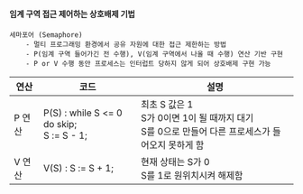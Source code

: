 #### 임계 구역 접근 제어하는 상호배제 기법
    세마포어 (Semaphore)
        - 멀티 프로그래밍 환경에서 공유 자원에 대한 접근 제한하는 방법
        - P(임계 구역 들어가긴 전 수행), V(임계 구역에서 나올 때 수행) 연산 기반 구현
        - P or V 수행 동안 프로세스는 인터럽트 당하지 않게 되어 상호배제 구현 가능
| 연산 | 코드 | 설명 |
| --- | --- | --- |
| P 연산 | P(S) : while S <= 0 do skip; <br> S := S - 1; | 최초 S 값은 1 <br> S가 0이면 1이 될 때까지 대기 <br> S를 0으로 만들어 다른 프로세스가 들어오지 못하게 함 |
| V 연산 | V(S) : S := S + 1; | 현재 상태는 S가 0 <br> S를 1로 원위치시켜 해제함
     
                            
            
              
